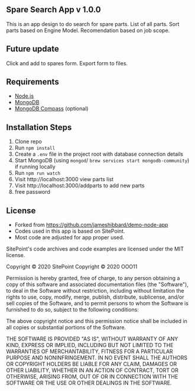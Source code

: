 ## Spare Search App v 1.0.0
This is an app design to do search for spare parts. 
List of all parts.
Sort parts based on Engine Model.
Recomendation based on job scope. 

## Future update
Click and add to spares form. 
Export form to files. 


## Requirements

* [Node.js](http://nodejs.org/)
* [MongoDB](https://www.mongodb.com/)
* [MongoDB Compass](https://www.mongodb.com/products/compass) (optional)

## Installation Steps

1. Clone repo
2. Run `npm install`
3. Create a `.env` file in the project root with database connection details
4. Start MongoDB (using `mongod`/ `brew services start mongodb-community`) if running locally 
5. Run `npm run watch`
6. Visit http://localhost:3000 view parts list
7. Visit http://localhost:3000/addparts to add new parts
8. free password


## License
* Forked from https://github.com/jameshibbard/demo-node-app
* Codes used in this app is based on SitePoint. 
* Most code are adjusted for app proper used. 

SitePoint's code archives and code examples are licensed under the MIT license.

Copyright © 2020 SitePoint
Copyright © 2020 OOO11

Permission is hereby granted, free of charge, to any person obtaining a copy of this software and associated documentation files (the "Software"), to deal in the Software without restriction, including without limitation the rights to use, copy, modify, merge, publish, distribute, sublicense, and/or sell copies of the Software, and to permit persons to whom the Software is furnished to do so, subject to the following conditions:

The above copyright notice and this permission notice shall be included in all copies or substantial portions of the Software.

THE SOFTWARE IS PROVIDED "AS IS", WITHOUT WARRANTY OF ANY KIND, EXPRESS OR IMPLIED, INCLUDING BUT NOT LIMITED TO THE WARRANTIES OF MERCHANTABILITY, FITNESS FOR A PARTICULAR PURPOSE AND NONINFRINGEMENT. IN NO EVENT SHALL THE AUTHORS OR COPYRIGHT HOLDERS BE LIABLE FOR ANY CLAIM, DAMAGES OR OTHER LIABILITY, WHETHER IN AN ACTION OF CONTRACT, TORT OR OTHERWISE, ARISING FROM, OUT OF OR IN CONNECTION WITH THE SOFTWARE OR THE USE OR OTHER DEALINGS IN THE SOFTWARE.

